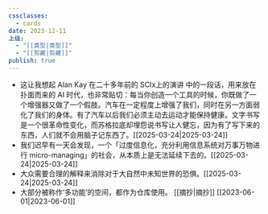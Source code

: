 ```yaml
---
cssclasses:
  - cards
date: 2023-12-11
上级:
  - "[[类型|类型]]"
  - "[[剪藏|剪藏]]"
publish: true
---
```

- 这让我想起 Alan Kay 在二十多年前的 SCIx上的演讲 中的一段话，用来放在扑面而来的 AI 时代，也非常贴切：每当你创造一个工具的时候，你既做了一个增强器又做了一个假肢。汽车在一定程度上增强了我们，同时在另一方面弱化了我们的身体。有了汽车以后我们必须主动去运动才能保持健康。文字书写是一个很革命性变化，而苏格拉底却埋怨说书写让人健忘，因为有了写下来的东西，人们就不会用脑子记东西了。[[2025-03-24|2025-03-24]]  
- 我们迟早有一天会发现，一个「过度信息化，充分利用信息系统对万事万物进行 micro-managing」的社会，从本质上是无法延续下去的。[[2025-03-24|2025-03-24]]  
- 大众需要合理的解释来消除对于大自然中未知世界的恐惧。[[2025-03-24|2025-03-24]]  
- 大部分被称作‘多功能’的空间，都作为仓库使用。 [[摘抄|摘抄]] [[2023-06-01|2023-06-01]]